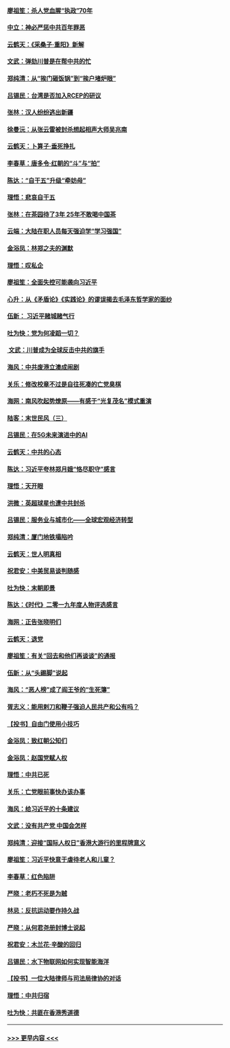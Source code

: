 #### [廖祖笙：杀人党血腥“执政”70年](../pages/nsc993/n11745144.md?t=12252244) 
#### [中立：神必严惩中共百年罪恶](../pages/nsc993/n11744970.md?t=12252244) 
#### [云鹤天：《采桑子‧重阳》新解](../pages/nsc993/n11744948.md?t=12252244) 
#### [文武：弹劾川普是在帮中共的忙](../pages/nsc993/n11744758.md?t=12252244) 
#### [郑纯清：从“挨门砸饭锅”到“挨户堵炉眼”](../pages/nsc993/n11744745.md?t=12252244) 
#### [吕锡民：台湾是否加入RCEP的研议](../pages/nsc993/n11744701.md?t=12252244) 
#### [张林：汉人纷纷逃出新疆](../pages/nsc993/n11743530.md?t=12252244) 
#### [徐曼沅：从张云雷被封杀想起相声大师吴兆南](../pages/nsc993/n11741816.md?t=12252244) 
#### [云鹤天：卜算子‧垂死挣扎](../pages/nsc993/n11739956.md?t=12252244) 
#### [李春草：唐多令‧红朝的“斗”与“拍”](../pages/nsc993/n11739830.md?t=12252244) 
#### [陈达：“自干五”升级“牵妨母”](../pages/nsc993/n11739724.md?t=12252244) 
#### [理悟：悲哀自干五](../pages/nsc993/n11739547.md?t=12252244) 
#### [张林：在茶园待了3年 25年不敢喝中国茶](../pages/nsc993/n11739240.md?t=12252244) 
#### [云端：大陆在职人员每天强迫学“学习强国”](../pages/nsc993/n11738735.md?t=12252244) 
#### [金浴凤：林郑之夫的渊默](../pages/nsc993/n11737735.md?t=12252244) 
#### [理悟：叹私企](../pages/nsc993/n11737715.md?t=12252244) 
#### [廖祖笙：全面失控可能袭向习近平](../pages/nsc993/n11737704.md?t=12252244) 
#### [心升：从《矛盾论》《实践论》的谬误揭去毛泽东哲学家的面纱](../pages/nsc993/n11736962.md?t=12252244) 
#### [伍新： 习近平赌城赌气行](../pages/nsc993/n11736929.md?t=12252244) 
#### [吐为快：党为何凌蹈一切？](../pages/nsc993/n11736915.md?t=12252244) 
#### [ 文武：川普成为全球反击中共的旗手](../pages/nsc993/n11736882.md?t=12252244) 
#### [海风：中共废港立澳成闹剧](../pages/nsc993/n11735857.md?t=12252244) 
#### [关乐：修改校章不过是自往死凑的亡党臭棋](../pages/nsc993/n11735097.md?t=12252244) 
#### [海网：南风吹起势燎原——有感于“光复茂名”模式重演](../pages/nsc993/n11732308.md?t=12252244) 
#### [陆客：末世民风（三）](../pages/nsc993/n11732211.md?t=12252244) 
#### [吕锡民：在5G未来演进中的AI](../pages/nsc993/n11730010.md?t=12252244) 
#### [云鹤天：中共的心态](../pages/nsc993/n11729906.md?t=12252244) 
#### [陈达：习近平夸林郑月娥“恪尽职守”感言](../pages/nsc993/n11729881.md?t=12252244) 
#### [理悟：天开眼](../pages/nsc993/n11729699.md?t=12252244) 
#### [洪微：英超球星也遭中共封杀](../pages/nsc993/n11727243.md?t=12252244) 
#### [吕锡民：服务业与城市化——全球宏观经济转型](../pages/nsc993/n11725845.md?t=12252244) 
#### [郑纯清：厦门地铁塌陷吟](../pages/nsc993/n11725813.md?t=12252244) 
#### [云鹤天：世人明真相](../pages/nsc993/n11725621.md?t=12252244) 
#### [祝君安：中美贸易谈判随感](../pages/nsc993/n11725609.md?t=12252244) 
#### [吐为快：末朝即景](../pages/nsc993/n11723365.md?t=12252244) 
#### [陈达：《时代》二零一九年度人物评选感言](../pages/nsc993/n11723337.md?t=12252244) 
#### [海网：正告张晓明们](../pages/nsc993/n11723228.md?t=12252244) 
#### [云鹤天：退党](../pages/nsc993/n11723056.md?t=12252244) 
#### [廖祖笙：有关“回去和他们再谈谈”的通报](../pages/nsc993/n11722442.md?t=12252244) 
#### [伍新：从“头踢脚”说起](../pages/nsc993/n11722429.md?t=12252244) 
#### [海风：“恶人榜”成了阎王爷的“生死簿”](../pages/nsc993/n11722272.md?t=12252244) 
#### [胥志义：能用剌刀和鞭子强迫人民共产和公有吗？](../pages/nsc993/n11720569.md?t=12252244) 
#### [【投书】自由门使用小技巧](../pages/nsc993/n11720180.md?t=12252244) 
#### [金浴凤：致红朝公知们](../pages/nsc993/n11720563.md?t=12252244) 
#### [金浴凤：赵国党赋人权](../pages/nsc993/n11720533.md?t=12252244) 
#### [理悟：中共已死](../pages/nsc993/n11720233.md?t=12252244) 
#### [关乐：亡党眼前事快办该办事](../pages/nsc993/n11719160.md?t=12252244) 
#### [海风：给习近平的十条建议](../pages/nsc993/n11717616.md?t=12252244) 
#### [文武：没有共产党 中国会怎样](../pages/nsc993/n11717584.md?t=12252244) 
#### [郑纯清：迎接“国际人权日”香港大游行的里程牌意义](../pages/nsc993/n11717417.md?t=12252244) 
#### [廖祖笙：习近平快意于虐待老人和儿童？](../pages/nsc993/n11715313.md?t=12252244) 
#### [李春草：红色陷阱](../pages/nsc993/n11715029.md?t=12252244) 
#### [严晓：老朽不死是为贼](../pages/nsc993/n11712910.md?t=12252244) 
#### [林忌：反抗运动要作持久战](../pages/nsc993/n11712623.md?t=12252244) 
#### [严晓：从何君尧册封博士说起](../pages/nsc993/n11712465.md?t=12252244) 
#### [祝君安：木兰花·辛酸的回归](../pages/nsc993/n11712381.md?t=12252244) 
#### [吕锡民：水下物联网如何实现智能海洋](../pages/nsc993/n11711158.md?t=12252244) 
#### [【投书】一位大陆律师与司法局律协的对话](../pages/nsc993/n11709675.md?t=12252244) 
#### [理悟：中共归宿](../pages/nsc993/n11710059.md?t=12252244) 
#### [吐为快：共匪在香港秀道德](../pages/nsc993/n11709979.md?t=12252244) 

----
#### [ >>> 更早内容 <<< ](../indexes/nsc993-earlier.md)
